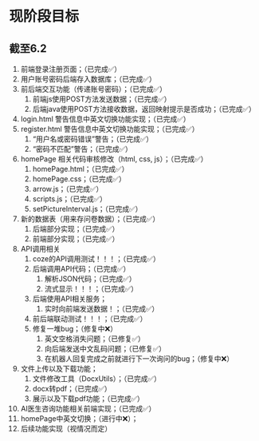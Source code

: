 <h1>现阶段目标</h1>
<h2>截至6.2</h2>

1. 前端登录注册页面；（已完成✅）
2. 用户账号密码后端存入数据库；（已完成✅）
3. 前后端交互功能（传递账号密码）；（已完成✅）
   1. 前端js使用POST方法发送数据；（已完成✅）
   2. 后端java使用POST方法接收数据，返回映射提示是否成功；（已完成✅）
4. login.html 警告信息中英文切换功能实现；（已完成✅）
5. register.html 警告信息中英文切换功能实现；（已完成✅）
   1. “用户名或密码错误”警告；（已完成✅）
   2. “密码不匹配”警告；（已完成✅）
6. homePage 相关代码审核修改（html, css, js）；（已完成✅）
   1. homePage.html；（已完成✅）
   2. homePage.css；（已完成✅）
   3. arrow.js；（已完成✅）
   4. scripts.js；（已完成✅）
   5. setPictureInterval.js；（已完成✅）
7. 新的数据表（用来存问卷数据）；（已完成✅）
   1. 后端部分实现；（已完成✅）
   2. 前端部分实现；（已完成✅）
8. API调用相关
   1. coze的API调用测试！！！；（已完成✅）
   2. 后端调用API代码；（已完成✅）
      1. 解析JSON代码；（已完成✅）
      2. 流式显示！！！；（已完成✅）
   3. 后端使用API相关服务；
      1. 实时向前端发送数据！；（已完成✅）
   4. 前后端联动测试！！！；（已完成✅）
   5. 修复一堆bug；（修复中❌）
      1. 英文空格消失问题；（已修复✅）
      2. 向后端发送中文乱码问题；（已修复✅）
      3. 在机器人回复完成之前就进行下一次询问的bug；（修复中❌）
9. 文件上传以及下载功能；
   1. 文件修改工具（DocxUtils）；（已完成✅）
   2. docx转pdf；（已完成✅）
   3. 展示以及下载pdf功能；（已完成✅）
10. AI医生咨询功能相关前端实现；（已完成✅）
11. homePage中英文切换；（进行中❌）；
12. 后续功能实现（视情况而定）